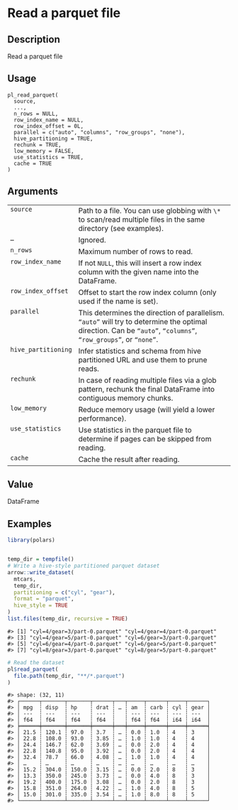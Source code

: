 

# Read a parquet file

## Description

Read a parquet file

## Usage

<pre><code class='language-R'>pl_read_parquet(
  source,
  ...,
  n_rows = NULL,
  row_index_name = NULL,
  row_index_offset = 0L,
  parallel = c("auto", "columns", "row_groups", "none"),
  hive_partitioning = TRUE,
  rechunk = TRUE,
  low_memory = FALSE,
  use_statistics = TRUE,
  cache = TRUE
)
</code></pre>

## Arguments

<table>
<tr>
<td style="white-space: nowrap; font-family: monospace; vertical-align: top">
<code id="pl_read_parquet_:_source">source</code>
</td>
<td>
Path to a file. You can use globbing with <code>\*</code> to scan/read
multiple files in the same directory (see examples).
</td>
</tr>
<tr>
<td style="white-space: nowrap; font-family: monospace; vertical-align: top">
<code id="pl_read_parquet_:_...">…</code>
</td>
<td>
Ignored.
</td>
</tr>
<tr>
<td style="white-space: nowrap; font-family: monospace; vertical-align: top">
<code id="pl_read_parquet_:_n_rows">n_rows</code>
</td>
<td>
Maximum number of rows to read.
</td>
</tr>
<tr>
<td style="white-space: nowrap; font-family: monospace; vertical-align: top">
<code id="pl_read_parquet_:_row_index_name">row_index_name</code>
</td>
<td>
If not <code>NULL</code>, this will insert a row index column with the
given name into the DataFrame.
</td>
</tr>
<tr>
<td style="white-space: nowrap; font-family: monospace; vertical-align: top">
<code id="pl_read_parquet_:_row_index_offset">row_index_offset</code>
</td>
<td>
Offset to start the row index column (only used if the name is set).
</td>
</tr>
<tr>
<td style="white-space: nowrap; font-family: monospace; vertical-align: top">
<code id="pl_read_parquet_:_parallel">parallel</code>
</td>
<td>
This determines the direction of parallelism. <code>“auto”</code> will
try to determine the optimal direction. Can be <code>“auto”</code>,
<code>“columns”</code>, <code>“row_groups”</code>, or
<code>“none”</code>.
</td>
</tr>
<tr>
<td style="white-space: nowrap; font-family: monospace; vertical-align: top">
<code id="pl_read_parquet_:_hive_partitioning">hive_partitioning</code>
</td>
<td>
Infer statistics and schema from hive partitioned URL and use them to
prune reads.
</td>
</tr>
<tr>
<td style="white-space: nowrap; font-family: monospace; vertical-align: top">
<code id="pl_read_parquet_:_rechunk">rechunk</code>
</td>
<td>
In case of reading multiple files via a glob pattern, rechunk the final
DataFrame into contiguous memory chunks.
</td>
</tr>
<tr>
<td style="white-space: nowrap; font-family: monospace; vertical-align: top">
<code id="pl_read_parquet_:_low_memory">low_memory</code>
</td>
<td>
Reduce memory usage (will yield a lower performance).
</td>
</tr>
<tr>
<td style="white-space: nowrap; font-family: monospace; vertical-align: top">
<code id="pl_read_parquet_:_use_statistics">use_statistics</code>
</td>
<td>
Use statistics in the parquet file to determine if pages can be skipped
from reading.
</td>
</tr>
<tr>
<td style="white-space: nowrap; font-family: monospace; vertical-align: top">
<code id="pl_read_parquet_:_cache">cache</code>
</td>
<td>
Cache the result after reading.
</td>
</tr>
</table>

## Value

DataFrame

## Examples

``` r
library(polars)


temp_dir = tempfile()
# Write a hive-style partitioned parquet dataset
arrow::write_dataset(
  mtcars,
  temp_dir,
  partitioning = c("cyl", "gear"),
  format = "parquet",
  hive_style = TRUE
)
list.files(temp_dir, recursive = TRUE)
```

    #> [1] "cyl=4/gear=3/part-0.parquet" "cyl=4/gear=4/part-0.parquet"
    #> [3] "cyl=4/gear=5/part-0.parquet" "cyl=6/gear=3/part-0.parquet"
    #> [5] "cyl=6/gear=4/part-0.parquet" "cyl=6/gear=5/part-0.parquet"
    #> [7] "cyl=8/gear=3/part-0.parquet" "cyl=8/gear=5/part-0.parquet"

``` r
# Read the dataset
pl$read_parquet(
  file.path(temp_dir, "**/*.parquet")
)
```

    #> shape: (32, 11)
    #> ┌──────┬───────┬───────┬──────┬───┬─────┬──────┬─────┬──────┐
    #> │ mpg  ┆ disp  ┆ hp    ┆ drat ┆ … ┆ am  ┆ carb ┆ cyl ┆ gear │
    #> │ ---  ┆ ---   ┆ ---   ┆ ---  ┆   ┆ --- ┆ ---  ┆ --- ┆ ---  │
    #> │ f64  ┆ f64   ┆ f64   ┆ f64  ┆   ┆ f64 ┆ f64  ┆ i64 ┆ i64  │
    #> ╞══════╪═══════╪═══════╪══════╪═══╪═════╪══════╪═════╪══════╡
    #> │ 21.5 ┆ 120.1 ┆ 97.0  ┆ 3.7  ┆ … ┆ 0.0 ┆ 1.0  ┆ 4   ┆ 3    │
    #> │ 22.8 ┆ 108.0 ┆ 93.0  ┆ 3.85 ┆ … ┆ 1.0 ┆ 1.0  ┆ 4   ┆ 4    │
    #> │ 24.4 ┆ 146.7 ┆ 62.0  ┆ 3.69 ┆ … ┆ 0.0 ┆ 2.0  ┆ 4   ┆ 4    │
    #> │ 22.8 ┆ 140.8 ┆ 95.0  ┆ 3.92 ┆ … ┆ 0.0 ┆ 2.0  ┆ 4   ┆ 4    │
    #> │ 32.4 ┆ 78.7  ┆ 66.0  ┆ 4.08 ┆ … ┆ 1.0 ┆ 1.0  ┆ 4   ┆ 4    │
    #> │ …    ┆ …     ┆ …     ┆ …    ┆ … ┆ …   ┆ …    ┆ …   ┆ …    │
    #> │ 15.2 ┆ 304.0 ┆ 150.0 ┆ 3.15 ┆ … ┆ 0.0 ┆ 2.0  ┆ 8   ┆ 3    │
    #> │ 13.3 ┆ 350.0 ┆ 245.0 ┆ 3.73 ┆ … ┆ 0.0 ┆ 4.0  ┆ 8   ┆ 3    │
    #> │ 19.2 ┆ 400.0 ┆ 175.0 ┆ 3.08 ┆ … ┆ 0.0 ┆ 2.0  ┆ 8   ┆ 3    │
    #> │ 15.8 ┆ 351.0 ┆ 264.0 ┆ 4.22 ┆ … ┆ 1.0 ┆ 4.0  ┆ 8   ┆ 5    │
    #> │ 15.0 ┆ 301.0 ┆ 335.0 ┆ 3.54 ┆ … ┆ 1.0 ┆ 8.0  ┆ 8   ┆ 5    │
    #> └──────┴───────┴───────┴──────┴───┴─────┴──────┴─────┴──────┘
